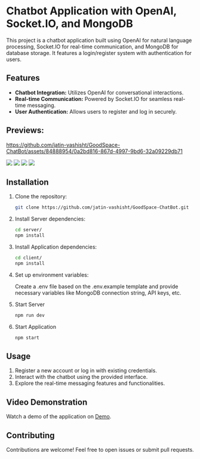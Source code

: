 # Chatbot Application with OpenAI, Socket.IO, and MongoDB

This project is a chatbot application built using OpenAI for natural language processing, Socket.IO for real-time communication, and MongoDB for database storage. It features a login/register system with authentication for users.

## Features

- **Chatbot Integration:** Utilizes OpenAI for conversational interactions.
- **Real-time Communication:** Powered by Socket.IO for seamless real-time messaging.
- **User Authentication:** Allows users to register and log in securely.


## Previews:
https://github.com/jatin-vashisht/GoodSpace-ChatBot/assets/84888954/0a2bd816-867d-4997-9bd6-32a09229db71

![](https://firebasestorage.googleapis.com/v0/b/disney-plus-hotstar-clon-13914.appspot.com/o/images%2Fhomepage.png?alt=media&token=13943317-cd60-416d-8389-e8e98340fe60)
![](https://firebasestorage.googleapis.com/v0/b/disney-plus-hotstar-clon-13914.appspot.com/o/images%2Flogin.png?alt=media&token=3a02d0d3-f09d-48fa-9cc2-e03f171b5c1b)
![](https://firebasestorage.googleapis.com/v0/b/disney-plus-hotstar-clon-13914.appspot.com/o/images%2Fregister.png?alt=media&token=ec0dbbe4-e16e-4e32-9378-4af736f5250a)
![](https://firebasestorage.googleapis.com/v0/b/disney-plus-hotstar-clon-13914.appspot.com/o/images%2Fchats.png?alt=media&token=5a1f7db4-f31f-41d8-8e82-8e150c25074d)


## Installation

1. Clone the repository:

   ```bash
   git clone https://github.com/jatin-vashisht/GoodSpace-ChatBot.git
   ```

2. Install Server dependencies:
    
    ```bash
    cd server/
    npm install
    ```
    
3. Install Application dependencies:
    
    ```bash
    cd client/
    npm install
    ```
    
4. Set up environment variables:

    Create a .env file based on the .env.example template and provide necessary variables like MongoDB connection string, API keys, etc.
    
5. Start Server
    
    ```bash
    npm run dev
    ```
    
6. Start Application 
    
    ```bash
    npm start
    ```
    
## Usage

1. Register a new account or log in with existing credentials.
2. Interact with the chatbot using the provided interface.
3. Explore the real-time messaging features and functionalities.

## Video Demonstration

Watch a demo of the application on [Demo](https://firebasestorage.googleapis.com/v0/b/disney-plus-hotstar-clon-13914.appspot.com/o/videos%2FChatBot%20demo.mov?alt=media&token=006b51e5-0db4-402a-b5dc-00425945f08b).

## Contributing

Contributions are welcome! Feel free to open issues or submit pull requests.



